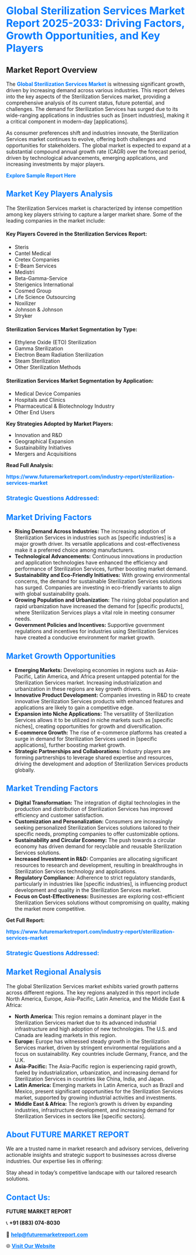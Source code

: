 <h1 style="color: #007BFF;">Global Sterilization Services Market Report 2025-2033: Driving Factors, Growth Opportunities, and Key Players</h1>

<section id="overview">
<h2>Market Report Overview</h2>
<p>The <a href="https://www.futuremarketreport.com/industry-report/sterilization-services-market" style="color: #007BFF; text-decoration: none;"><strong>Global Sterilization Services Market</strong></a> is witnessing significant growth, driven by increasing demand across various industries. This report delves into the key aspects of the Sterilization Services market, providing a comprehensive analysis of its current status, future potential, and challenges. The demand for Sterilization Services has surged due to its wide-ranging applications in industries such as [insert industries], making it a critical component in modern-day [applications].</p>
<p>As consumer preferences shift and industries innovate, the Sterilization Services market continues to evolve, offering both challenges and opportunities for stakeholders. The global market is expected to expand at a substantial compound annual growth rate (CAGR) over the forecast period, driven by technological advancements, emerging applications, and increasing investments by major players.</p>
</section>

<section id="overview">
<p><a href="https://www.futuremarketreport.com/request-sample/reportId=102549" style="color: #007BFF; text-decoration: none;"><strong>Explore Sample Report Here</strong></a></p>
</section>

<section id="key-players">
<h2 style="color: #007BFF;">Market Key Players Analysis</h2>
<p>The Sterilization Services market is characterized by intense competition among key players striving to capture a larger market share. Some of the leading companies in the market include:</p>
<h4>Key Players Covered in the Sterilization Services Report:</h4>
<ul><li>Steris</li><li>Cantel Medical</li><li>Cretex Companies</li><li>E-Beam Services</li><li>Medistri</li><li>Beta-Gamma-Service</li><li>Sterigenics International</li><li>Cosmed Group</li><li>Life Science Outsourcing</li><li>Noxilizer</li><li>Johnson &amp; Johnson</li><li>Stryker</li></ul>
<h4>Sterilization Services Market Segmentation by Type:</h4>
<ul><li>Ethylene Oxide (ETO) Sterilization</li><li>Gamma Sterilization</li><li>Electron Beam Radiation Sterilization</li><li>Steam Sterilization</li><li>Other Sterilization Methods</li></ul>

<h4>Sterilization Services Market Segmentation by Application:</h4>
<ul><li>Medical Device Companies</li><li>Hospitals and Clinics</li><li>Pharmaceutical &amp; Biotechnology Industry</li><li>Other End Users</li></ul>
<p><strong>Key Strategies Adopted by Market Players:</strong></p>
<ul>
<li>Innovation and R&D</li>
<li>Geographical Expansion</li>
<li>Sustainability Initiatives</li>
<li>Mergers and Acquisitions</li>
</ul>
</section>

<section>
<p><strong>Read Full Analysis: </strong></p><a href="https://www.futuremarketreport.com/industry-report/sterilization-services-market" style="color: #007BFF; text-decoration: none;"><strong>https://www.futuremarketreport.com/industry-report/sterilization-services-market</strong></a>
<h3 style="color: #007BFF;">Strategic Questions Addressed:</h3>
</section>

<section id="driving-factors">
<h2 style="color: #007BFF;">Market Driving Factors</h2>
<ul>
<li><strong>Rising Demand Across Industries:</strong> The increasing adoption of Sterilization Services in industries such as [specific industries] is a major growth driver. Its versatile applications and cost-effectiveness make it a preferred choice among manufacturers.</li>
<li><strong>Technological Advancements:</strong> Continuous innovations in production and application technologies have enhanced the efficiency and performance of Sterilization Services, further boosting market demand.</li>
<li><strong>Sustainability and Eco-Friendly Initiatives:</strong> With growing environmental concerns, the demand for sustainable Sterilization Services solutions has surged. Companies are investing in eco-friendly variants to align with global sustainability goals.</li>
<li><strong>Growing Population and Urbanization:</strong> The rising global population and rapid urbanization have increased the demand for [specific products], where Sterilization Services plays a vital role in meeting consumer needs.</li>
<li><strong>Government Policies and Incentives:</strong> Supportive government regulations and incentives for industries using Sterilization Services have created a conducive environment for market growth.</li>
</ul>
</section>

<section id="growth-opportunities">
<h2 style="color: #007BFF;">Market Growth Opportunities</h2>
<ul>
<li><strong>Emerging Markets:</strong> Developing economies in regions such as Asia-Pacific, Latin America, and Africa present untapped potential for the Sterilization Services market. Increasing industrialization and urbanization in these regions are key growth drivers.</li>
<li><strong>Innovative Product Development:</strong> Companies investing in R&D to create innovative Sterilization Services products with enhanced features and applications are likely to gain a competitive edge.</li>
<li><strong>Expansion into Niche Applications:</strong> The versatility of Sterilization Services allows it to be utilized in niche markets such as [specific niches], creating opportunities for growth and diversification.</li>
<li><strong>E-commerce Growth:</strong> The rise of e-commerce platforms has created a surge in demand for Sterilization Services used in [specific applications], further boosting market growth.</li>
<li><strong>Strategic Partnerships and Collaborations:</strong> Industry players are forming partnerships to leverage shared expertise and resources, driving the development and adoption of Sterilization Services products globally.</li>
</ul>
</section>

<section id="trending-factors">
<h2 style="color: #007BFF;">Market Trending Factors</h2>
<ul>
<li><strong>Digital Transformation:</strong> The integration of digital technologies in the production and distribution of Sterilization Services has improved efficiency and customer satisfaction.</li>
<li><strong>Customization and Personalization:</strong> Consumers are increasingly seeking personalized Sterilization Services solutions tailored to their specific needs, prompting companies to offer customizable options.</li>
<li><strong>Sustainability and Circular Economy:</strong> The push towards a circular economy has driven demand for recyclable and reusable Sterilization Services solutions.</li>
<li><strong>Increased Investment in R&D:</strong> Companies are allocating significant resources to research and development, resulting in breakthroughs in Sterilization Services technology and applications.</li>
<li><strong>Regulatory Compliance:</strong> Adherence to strict regulatory standards, particularly in industries like [specific industries], is influencing product development and quality in the Sterilization Services market.</li>
<li><strong>Focus on Cost-Effectiveness:</strong> Businesses are exploring cost-efficient Sterilization Services solutions without compromising on quality, making the market more competitive.</li>
</ul>
</section>

<section>
<p><strong>Get Full Report: </strong></p><a href="https://www.futuremarketreport.com/industry-report/sterilization-services-market" style="color: #007BFF; text-decoration: none;"><strong>https://www.futuremarketreport.com/industry-report/sterilization-services-market</strong></a>
<h3 style="color: #007BFF;">Strategic Questions Addressed:</h3>
</section>


<section id="regional-analysis">
<h2 style="color: #007BFF;">Market Regional Analysis</h2>
<p>The global Sterilization Services market exhibits varied growth patterns across different regions. The key regions analyzed in this report include North America, Europe, Asia-Pacific, Latin America, and the Middle East & Africa:</p>
<ul>
<li><strong>North America:</strong> This region remains a dominant player in the Sterilization Services market due to its advanced industrial infrastructure and high adoption of new technologies. The U.S. and Canada are leading markets in this region.</li>
<li><strong>Europe:</strong> Europe has witnessed steady growth in the Sterilization Services market, driven by stringent environmental regulations and a focus on sustainability. Key countries include Germany, France, and the U.K.</li>
<li><strong>Asia-Pacific:</strong> The Asia-Pacific region is experiencing rapid growth, fueled by industrialization, urbanization, and increasing demand for Sterilization Services in countries like China, India, and Japan.</li>
<li><strong>Latin America:</strong> Emerging markets in Latin America, such as Brazil and Mexico, present significant opportunities for the Sterilization Services market, supported by growing industrial activities and investments.</li>
<li><strong>Middle East & Africa:</strong> The region’s growth is driven by expanding industries, infrastructure development, and increasing demand for Sterilization Services in sectors like [specific sectors].</li>
</ul>
</section>

<footer>
<h2 style="color: #007BFF;">About FUTURE MARKET REPORT</h2>
<p>We are a trusted name in market research and advisory services, delivering actionable insights and strategic support to businesses across diverse industries. Our expertise lies in offering:</p>

<p>Stay ahead in today’s competitive landscape with our tailored research solutions.</p>

<h2 style="color: #007BFF;">Contact Us:</h2>
<p><strong>FUTURE MARKET REPORT</strong></p>
<p>📞 <strong>+91 (883) 074-8030</strong></p>
<p>📧 <strong><a href="mailto:help@futuremarketreport.com" style="color: #007BFF;">help@futuremarketreport.com</a></strong></p>
<p>🌐 <strong><a href="https://www.futuremarketreport.com/" style="color: #007BFF;">Visit Our Website</a></strong></p>
</footer>